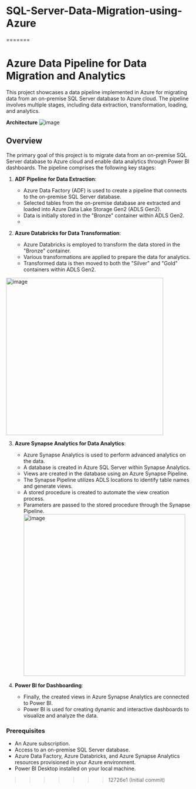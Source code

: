 # SQL-Server-Data-Migration-using-Azure
=======
# Azure Data Pipeline for Data Migration and Analytics

This project showcases a data pipeline implemented in Azure for migrating data from an on-premise SQL Server database to Azure cloud. The pipeline involves multiple stages, including data extraction, transformation, loading, and analytics.

**Architecture**
![image](https://github.com/amalprem/SQL-Server-Data-Migration-using-Azure/assets/37649277/257eadaf-5cd6-4e08-aee7-6c8b58cc404f)

## Overview

The primary goal of this project is to migrate data from an on-premise SQL Server database to Azure cloud and enable data analytics through Power BI dashboards. The pipeline comprises the following key stages:

1. **ADF Pipeline for Data Extraction**:
   - Azure Data Factory (ADF) is used to create a pipeline that connects to the on-premise SQL Server database.
   - Selected tables from the on-premise database are extracted and loaded into Azure Data Lake Storage Gen2 (ADLS Gen2).
   - Data is initially stored in the "Bronze" container within ADLS Gen2.
   - 

2. **Azure Databricks for Data Transformation**:
   - Azure Databricks is employed to transform the data stored in the "Bronze" container.
   - Various transformations are applied to prepare the data for analytics.
   - Transformed data is then moved to both the "Silver" and "Gold" containers within ADLS Gen2.
  
<img width="428" alt="image" src="https://github.com/amalprem/SQL-Server-Data-Migration-using-Azure/assets/37649277/35368d12-b54e-496e-b22e-84a8ec8f5170">


3. **Azure Synapse Analytics for Data Analytics**:
   - Azure Synapse Analytics is used to perform advanced analytics on the data.
   - A database is created in Azure SQL Server within Synapse Analytics.
   - Views are created in the database using an Azure Synapse Pipeline.
   - The Synapse Pipeline utilizes ADLS locations to identify table names and generate views.
   - A stored procedure is created to automate the view creation process.
   - Parameters are passed to the stored procedure through the Synapse Pipeline.
     <img width="440" alt="image" src="https://github.com/amalprem/SQL-Server-Data-Migration-using-Azure/assets/37649277/5f8dd150-7bbb-4d6f-80bb-f53515f0d7e3">


4. **Power BI for Dashboarding**:
   - Finally, the created views in Azure Synapse Analytics are connected to Power BI.
   - Power BI is used for creating dynamic and interactive dashboards to visualize and analyze the data.



### Prerequisites

- An Azure subscription.
- Access to an on-premise SQL Server database.
- Azure Data Factory, Azure Databricks, and Azure Synapse Analytics resources provisioned in your Azure environment.
- Power BI Desktop installed on your local machine.

>>>>>>> 12726e1 (Initial commit)
